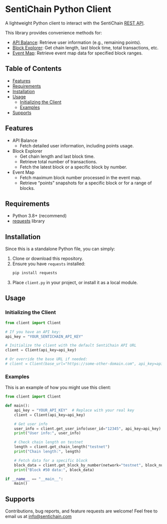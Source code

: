 # SentiChain Python Client

A lightweight Python client to interact with the SentiChain [REST API](https://api.sentichain.com).

This library provides convenience methods for:

- [API Balance](https://sentichain.com/app?tab=APIBalance): Retrieve user information (e.g., remaining points).
- [Block Explorer](https://sentichain.com/app?tab=BlockExplorer): Get chain length, last block time, total transactions, etc.
- [Event Map](https://sentichain.com/app?tab=EventMap): Retrieve event map data for specified block ranges.

## Table of Contents

- [Features](#features)
- [Requirements](#requirements)
- [Installation](#installation)
- [Usage](#usage)
  - [Initializing the Client](#initializing-the-client)
  - [Examples](#examples)
- [Supports](#supports)

## Features

- API Balance
  - Fetch detailed user information, including points usage.
- Block Explorer
  - Get chain length and last block time.
  - Retrieve total number of transactions.
  - Fetch the latest block or a specific block by number.
- Event Map
  - Fetch maximum block number processed in the event map.
  - Retrieve “points” snapshots for a specific block or for a range of blocks.

## Requirements

- Python 3.8+ (recommend)
- [requests](https://pypi.org/project/requests/) library

## Installation

Since this is a standalone Python file, you can simply:
1. Clone or download this repository.
2. Ensure you have `requests` installed:
   ```bash
   pip install requests
   ```
3. Place `client.py` in your project, or install it as a local module.

## Usage

### Initializing the Client

```python
from client import Client

# If you have an API key:
api_key = "YOUR_SENTICHAIN_API_KEY"

# Initialize the client with the default SentiChain API URL
client = Client(api_key=api_key)

# Or override the base URL if needed:
# client = Client(base_url="https://some-other-domain.com", api_key=api_key)
```

### Examples

This is an example of how you might use this client:

```python
from client import Client

def main():
    api_key = "YOUR_API_KEY"  # Replace with your real key
    client = Client(api_key=api_key)

    # Get user info
    user_info = client.get_user_info(user_id="12345", api_key=api_key)
    print("User info:", user_info)

    # Check chain length on testnet
    length = client.get_chain_length("testnet")
    print("Chain length:", length)

    # Fetch data for a specific block
    block_data = client.get_block_by_number(network="testnet", block_number=50)
    print("Block #50 data:", block_data)

if __name__ == "__main__":
    main()
```

## Supports

Contributions, bug reports, and feature requests are welcome! Feel free to email us at info@sentichain.com